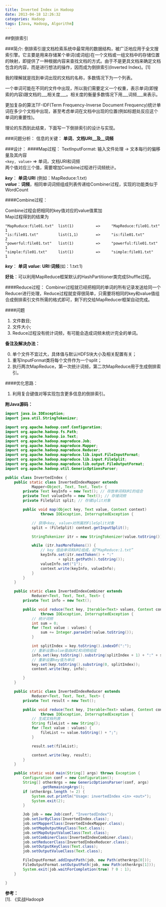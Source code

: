 ```yaml
---
title: Inverted Index in Hadoop
date: 2013-04-18 12:26:32
categories: Hadoop
tags: [Java, Hadoop, Algorithm]
---
```


##倒排索引

###简介:
倒排索引是文档检索系统中最常用的数据结构，被广泛地应用于全文搜索引擎。它主要是用来存储某个单词(或词组)在一个文档或一组文档中的存储位置的映射，即提供了一种根据内容来查找文档的方式。由于不是更具文档来确定文档包含的内容，而是进行想法的操作，因而成为倒排索引(Inverted Index)。[1]

我的理解就是找到单词出现的文档的名称，多数情况下为一个列表。

一个单词可能在不同的文件中出现，所以我们需要定义一个权重，表示单词(即搜索的内容)跟文档的___相关度___。相关度的衡量多数情况下用___词频___来表示。

更加复杂的算法TF-IDF(Term Frequency-Inverse Document Frequency)统计单词在多少个文档中出现，甚至考虑单词在文档中出现的位置(例如标题处反应这个单词的重要性)。

理论的东西到此结束，下面写一下倒排索引的设计与实现。

###问题分析：
信息的关键： __单词__，__文档URI__及__词频__

###设计：
####Map过程：
TextInputFormat: 输入文件处理 -> 文本每行的偏移量及其内容   
``<key, value>`` =>  单词，文档URI和词频    
两个值对应三个值，需要增加Combine过程进行词频统计。

___key___： __单词:URI__ (例如：MapReduce:1.txt)   
___value___：__词频__，相同单词词频组成列表传递给Combiner过程，实现的功能类似于WordCount      

####Combine过程：

Combine过程会把相同的key值对应的value值累加    
Map过程得到的结果为    
```
"MapRuduce:file01.txt"  list(1)          =>     "MapReduce:file01.txt"  1    
"is:file01.txt"         list(1,1)        =>     "is:file01.txt"         2    
"powerful:file01.txt"   list(1)          =>     "powerful:file01.txt"   1    
"simple:file01.txt"     list(1)          =>     "simple:file01.txt"     1   
```

___key___： __单词__
___value___: __URI:词频__(如：1.txt:1)

__好处__：可以利用MapReduce框架默认的HashPartitioner类完成Shuffle过程。


####Reduce过程：
Combiner过程就已经把相同的单词的所有记录发送给同一个Reducer进行处理，Reduce过程就变得很简单，只需要将相同的key和value值组合成倒排索引文件所需的格式即可，剩下的交给MapReducer框架自动完成。

####问题
1. 文件数目;
2. 文件大小;
3. Reduce过程没有统计词频，有可能会造成词频未统计完全的单词。    

__备注及解决办法：__

0. 单个文件不宜过大，具体值与默认HDFS块大小及相关配置有关；
1. 重写InputFormat类将每个文件作为一个split；
2. 执行两次MapReduce，第一次统计词频，第二次MapReduce用于生成倒排索引。


####优化思路：
1. 利用复合键值对等实现包含更多信息的倒排索引。


____附Java源码：____

```Java
import java.io.IOException;
import java.util.StringTokenizer;

import org.apache.hadoop.conf.Configuration;
import org.apache.hadoop.fs.Path;
import org.apache.hadoop.io.Text;
import org.apache.hadoop.mapreduce.Job;
import org.apache.hadoop.mapreduce.Mapper;
import org.apache.hadoop.mapreduce.Reducer;
import org.apache.hadoop.mapreduce.lib.input.FileInputFormat;
import org.apache.hadoop.mapreduce.lib.input.FileSplit;
import org.apache.hadoop.mapreduce.lib.output.FileOutputFormat;
import org.apache.hadoop.util.GenericOptionsParser;

public class InvertedIndex {
	public static class InvertedIndexMapper extends
			Mapper<Object, Text, Text, Text> {
		private Text keyInfo = new Text(); // 存放单词和URI的组合
		private Text valueInfo = new Text(); // 存储词频
		private FileSplit split; // 存储Split对象

		public void map(Object key, Text value, Context context)
				throws IOException, InterruptedException {

			// 获得<key, value>对所属的FileSplit对象
			split = (FileSplit) context.getInputSplit();

			StringTokenizer itr = new StringTokenizer(value.toString());

			while (itr.hasMoreTokens()) {
				// key 值由单词和URI组成，如“MapReduce:1.txt”
				keyInfo.set(itr.nextToken() + ":" 
                        + split.getPath().toString());
			    valueInfo.set("1");
			    context.write(keyInfo, valueInfo);
			}
		}
	}

	public static class InvertedIndexCombiner extends
			Reducer<Text, Text, Text, Text> {
		private Text info = new Text();

		public void reduce(Text key, Iterable<Text> values, Context context)
				throws IOException, InterruptedException {
			// 统计词频
			int sum = 0;
			for (Text value : values) {
				sum += Integer.parseInt(value.toString());
			}

			int splitIndex = key.toString().indexOf(":");
			// 重新设置value值由URI和词频组成
			info.set(key.toString().substring(splitIndex + 1) + ":" + sum);
			// 重新设置key值为单词
			key.set(key.toString().substring(0, splitIndex));
			context.write(key, info);

		}
	}

	public static class InvertedIndexReducer extends
			Reducer<Text, Text, Text, Text> {
		private Text result = new Text();

		public void reduce(Text key, Iterable<Text> values, Context context)
				throws IOException, InterruptedException {
			// 生成文档列表
			String fileList = new String();
			for (Text value : values) {
				fileList += value.toString() + ";";
			}

			result.set(fileList);

			context.write(key, result);
		}
	}

	public static void main(String[] args) throws Exception {
		Configuration conf = new Configuration();
		String[] otherArgs = new GenericOptionsParser(conf, args)
				.getRemainingArgs();
		if (otherArgs.length != 2) {
			System.out.println("Usage: invertedIndex <in> <out>");
			System.exit(2);
		}

		Job job = new Job(conf, "InvertedIndex");
		job.setJarByClass(InvertedIndex.class);
		job.setMapperClass(InvertedIndexMapper.class);
		job.setMapOutputKeyClass(Text.class);
		job.setMapOutputValueClass(Text.class);
		job.setCombinerClass(InvertedIndexCombiner.class);
		job.setReducerClass(InvertedIndexReducer.class);
		job.setOutputKeyClass(Text.class);
		job.setOutputValueClass(Text.class);

		FileInputFormat.addInputPath(job, new Path(otherArgs[0]));
		FileOutputFormat.setOutputPath(job, new Path(otherArgs[1]));
		System.exit(job.waitForCompletion(true) ? 0 : 1);
	}

}
```

__参考：__    
[1]. 《实战Hadoop》

